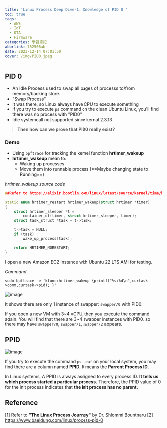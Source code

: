```yaml
---
title: 'Linux Process Deep Dive-1: Knowledge of PID 0 '
toc: true
tags:
  - AWS
  - IoT
  - OTA
  - Firmware
categories: 學習筆記
abbrlink: 752506ab
date: 2023-12-14 07:01:50
cover: /img/PID0.jpeg
---
```



## PID 0

- An Idle Process used to swap all pages of processs to/from memory/backing store.
- "Swap Process"
- It was there, so Linux always have CPU to execute something
- If you try to execute `ps` command on the clean Ubuntu Linux, you'll find there was no process with "PID0" 
- Idle systemcall not supported since kernal 2.3.13

> **Then how can we prove that PID0 really exist?**

### Demo

- Using `bpftrace` for tracking the kernel function **hrtimer_wakeup**
- **hrtimer_wakeup** mean to:
    - Waking up processes
    - Move them into runnable process (==Maybe changing state to Running==)

*hrtimer_wakeup source code*

```cpp
##Refer to https://elixir.bootlin.com/linux/latest/source/kernel/time/hrtimer.c#L2000

static enum hrtimer_restart hrtimer_wakeup(struct hrtimer *timer)
{
	struct hrtimer_sleeper *t =
		container_of(timer, struct hrtimer_sleeper, timer);
	struct task_struct *task = t->task;

	t->task = NULL;
	if (task)
		wake_up_process(task);

	return HRTIMER_NORESTART;
}
```



I open a new Amazon EC2 Instance with Ubuntu 22 LTS AMI for testing.

*Command*
```
sudo bpftrace -e 'kfunc:hrtimer_wakeup {printf("%s:%d\n",curtask->comm,curtask->pid); }'
```
![image](https://hackmd.io/_uploads/HJbjzQd8p.png)

It shows there are only 1 instance of swapper: `swapper/0` with PID0.

If you open a new VM with 3~4 vCPU, then you execute the command again, You will find that there are 3~4 swapper instances with PID0, so there may have `swapper/0`, `swapper/1`, `swapper/2` appears.

## PPID

![image](https://hackmd.io/_uploads/Bkp5NXuLT.png)

If you try to execute the command `ps -eaf` on your local system, you may find there are a column named **PPID**, It means the **Parrent Process ID**.

In Linux systems, A PPID is always assigned to every process ID. **It tells us which process started a particular process.** Therefore, the PPID value of 0 for the init process indicates that **the init process has no parent.**


## Reference

[1] Refer to **"The Linux Process Journey"** by Dr. Shlommi Bountnaru
[2] https://www.baeldung.com/linux/process-pid-0